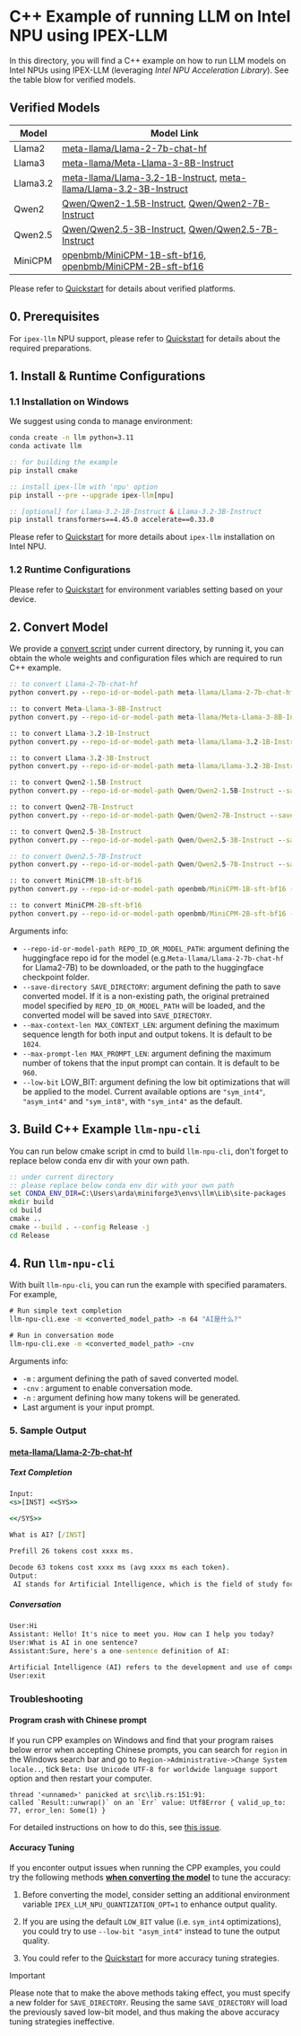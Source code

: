 # C++ Example of running LLM on Intel NPU using IPEX-LLM
In this directory, you will find a C++ example on how to run LLM models on Intel NPUs using IPEX-LLM (leveraging *Intel NPU Acceleration Library*). See the table blow for verified models.

## Verified Models

| Model      | Model Link                                                    |
|------------|----------------------------------------------------------------|
| Llama2 | [meta-llama/Llama-2-7b-chat-hf](https://huggingface.co/meta-llama/Llama-2-7b-chat-hf) |
| Llama3 | [meta-llama/Meta-Llama-3-8B-Instruct](https://huggingface.co/meta-llama/Meta-Llama-3-8B-Instruct) |
| Llama3.2 | [meta-llama/Llama-3.2-1B-Instruct](https://huggingface.co/meta-llama/Llama-3.2-1B-Instruct), [meta-llama/Llama-3.2-3B-Instruct](https://huggingface.co/meta-llama/Llama-3.2-3B-Instruct) |
| Qwen2 | [Qwen/Qwen2-1.5B-Instruct](https://huggingface.co/Qwen/Qwen2-1.5B-Instruct), [Qwen/Qwen2-7B-Instruct](https://huggingface.co/Qwen/Qwen2-7B-Instruct) |
| Qwen2.5 | [Qwen/Qwen2.5-3B-Instruct](https://huggingface.co/Qwen/Qwen2.5-3B-Instruct), [Qwen/Qwen2.5-7B-Instruct](https://huggingface.co/Qwen/Qwen2.5-7B-Instruct) |
| MiniCPM | [openbmb/MiniCPM-1B-sft-bf16](https://huggingface.co/openbmb/MiniCPM-1B-sft-bf16), [openbmb/MiniCPM-2B-sft-bf16](https://huggingface.co/openbmb/MiniCPM-2B-sft-bf16) |

Please refer to [Quickstart](../../../../../../../docs/mddocs/Quickstart/npu_quickstart.md#c-api) for details about verified platforms.

## 0. Prerequisites
For `ipex-llm` NPU support, please refer to [Quickstart](../../../../../../../docs/mddocs/Quickstart/npu_quickstart.md#install-prerequisites) for details about the required preparations.

## 1. Install & Runtime Configurations
### 1.1 Installation on Windows
We suggest using conda to manage environment:
```cmd
conda create -n llm python=3.11
conda activate llm

:: for building the example
pip install cmake

:: install ipex-llm with 'npu' option
pip install --pre --upgrade ipex-llm[npu]

:: [optional] for Llama-3.2-1B-Instruct & Llama-3.2-3B-Instruct
pip install transformers==4.45.0 accelerate==0.33.0
```

Please refer to [Quickstart](../../../../../../../docs/mddocs/Quickstart/npu_quickstart.md#install-prerequisites) for more details about `ipex-llm` installation on Intel NPU.

### 1.2 Runtime Configurations
Please refer to [Quickstart](../../../../../../../docs/mddocs/Quickstart/npu_quickstart.md#runtime-configurations) for environment variables setting based on your device.

## 2. Convert Model
We provide a [convert script](convert.py) under current directory, by running it, you can obtain the whole weights and configuration files which are required to run C++ example.

```cmd
:: to convert Llama-2-7b-chat-hf
python convert.py --repo-id-or-model-path meta-llama/Llama-2-7b-chat-hf --save-directory <converted_model_path>

:: to convert Meta-Llama-3-8B-Instruct
python convert.py --repo-id-or-model-path meta-llama/Meta-Llama-3-8B-Instruct --save-directory <converted_model_path>

:: to convert Llama-3.2-1B-Instruct
python convert.py --repo-id-or-model-path meta-llama/Llama-3.2-1B-Instruct --save-directory <converted_model_path>

:: to convert Llama-3.2-3B-Instruct
python convert.py --repo-id-or-model-path meta-llama/Llama-3.2-3B-Instruct --save-directory <converted_model_path>

:: to convert Qwen2-1.5B-Instruct
python convert.py --repo-id-or-model-path Qwen/Qwen2-1.5B-Instruct --save-directory <converted_model_path>

:: to convert Qwen2-7B-Instruct
python convert.py --repo-id-or-model-path Qwen/Qwen2-7B-Instruct --save-directory <converted_model_path>

:: to convert Qwen2.5-3B-Instruct
python convert.py --repo-id-or-model-path Qwen/Qwen2.5-3B-Instruct --save-directory <converted_model_path> --low-bit "sym_int8"

:: to convert Qwen2.5-7B-Instruct
python convert.py --repo-id-or-model-path Qwen/Qwen2.5-7B-Instruct --save-directory <converted_model_path>

:: to convert MiniCPM-1B-sft-bf16
python convert.py --repo-id-or-model-path openbmb/MiniCPM-1B-sft-bf16 --save-directory <converted_model_path>

:: to convert MiniCPM-2B-sft-bf16
python convert.py --repo-id-or-model-path openbmb/MiniCPM-2B-sft-bf16 --save-directory <converted_model_path>
```

Arguments info:
- `--repo-id-or-model-path REPO_ID_OR_MODEL_PATH`: argument defining the huggingface repo id for the model (e.g.`Meta-llama/Llama-2-7b-chat-hf` for Llama2-7B) to be downloaded, or the path to the huggingface checkpoint folder.
- `--save-directory SAVE_DIRECTORY`: argument defining the path to save converted model. If it is a non-existing path, the original pretrained model specified by `REPO_ID_OR_MODEL_PATH` will be loaded, and the converted model will be saved into `SAVE_DIRECTORY`.
- `--max-context-len MAX_CONTEXT_LEN`: argument defining the maximum sequence length for both input and output tokens. It is default to be `1024`.
- `--max-prompt-len MAX_PROMPT_LEN`: argument defining the maximum number of tokens that the input prompt can contain. It is default to be `960`.
- `--low-bit` LOW_BIT: argument defining the low bit optimizations that will be applied to the model. Current available options are `"sym_int4"`, `"asym_int4"` and `"sym_int8"`, with `"sym_int4"` as the default.

## 3. Build C++ Example `llm-npu-cli`

You can run below cmake script in cmd to build `llm-npu-cli`, don't forget to replace below conda env dir with your own path.

```cmd
:: under current directory
:: please replace below conda env dir with your own path
set CONDA_ENV_DIR=C:\Users\arda\miniforge3\envs\llm\Lib\site-packages
mkdir build
cd build
cmake ..
cmake --build . --config Release -j
cd Release
```

## 4. Run `llm-npu-cli`

With built `llm-npu-cli`, you can run the example with specified paramaters. For example,

```cmd
# Run simple text completion
llm-npu-cli.exe -m <converted_model_path> -n 64 "AI是什么?"

# Run in conversation mode
llm-npu-cli.exe -m <converted_model_path> -cnv
```

Arguments info:
- `-m` : argument defining the path of saved converted model.
- `-cnv` : argument to enable conversation mode.
- `-n` : argument defining how many tokens will be generated.
- Last argument is your input prompt.

### 5. Sample Output
#### [meta-llama/Llama-2-7b-chat-hf](https://huggingface.co/meta-llama/Llama-2-7b-chat-hf)
##### Text Completion
```cmd
Input:
<s>[INST] <<SYS>>

<</SYS>>

What is AI? [/INST]

Prefill 26 tokens cost xxxx ms.

Decode 63 tokens cost xxxx ms (avg xxxx ms each token).
Output:
 AI stands for Artificial Intelligence, which is the field of study focused on creating and developing intelligent machines that can perform tasks that typically require human intelligence, such as visual and auditory recognition, speech recognition, and decision-making. AI is a broad and diverse field that includes a wide range
```

##### Conversation
```cmd
User:Hi
Assistant: Hello! It's nice to meet you. How can I help you today?
User:What is AI in one sentence?
Assistant:Sure, here's a one-sentence definition of AI:

Artificial Intelligence (AI) refers to the development and use of computer systems and algorithms that can perform tasks that typically require human intelligence, such as visual and speech recognition, decision-making and problem-solving, and natural language processing.
User:exit
```

### Troubleshooting

#### Program crash with Chinese prompt
If you run CPP examples on Windows and find that your program raises below error when accepting Chinese prompts, you can search for `region` in the Windows search bar and go to `Region->Administrative->Change System locale..`, tick `Beta: Use Unicode UTF-8 for worldwide language support` option and then restart your computer.
```log
thread '<unnamed>' panicked at src\lib.rs:151:91:
called `Result::unwrap()` on an `Err` value: Utf8Error { valid_up_to: 77, error_len: Some(1) }
```

For detailed instructions on how to do this, see [this issue](https://github.com/intel-analytics/ipex-llm/issues/10989#issuecomment-2105598660).

#### Accuracy Tuning

If you enconter output issues when running the CPP examples, you could try the following methods [**when converting the model**](#2-convert-model) to tune the accuracy:

1. Before converting the model, consider setting an additional environment variable `IPEX_LLM_NPU_QUANTIZATION_OPT=1` to enhance output quality.

2. If you are using the default `LOW_BIT` value (i.e. `sym_int4` optimizations), you could try to use `--low-bit "asym_int4"` instead to tune the output quality.

3. You could refer to the [Quickstart](../../../../../../../docs/mddocs/Quickstart/npu_quickstart.md#accuracy-tuning) for more accuracy tuning strategies.

> [!IMPORTANT]
> Please note that to make the above methods taking effect, you must specify a new folder for `SAVE_DIRECTORY`. Reusing the same `SAVE_DIRECTORY` will load the previously saved low-bit model, and thus making the above accuracy tuning strategies ineffective.